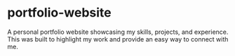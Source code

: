 # portfolio-website
A personal portfolio website showcasing my skills, projects, and experience. This was built to highlight my work and provide an easy way to connect with me.
